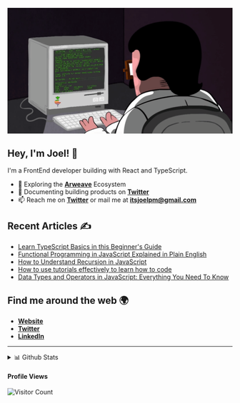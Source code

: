 ![gif](programming.gif)

## **Hey, I'm Joel!** 👋

I'm a FrontEnd developer building with React and TypeScript.

- 🌱 Exploring the [**Arweave**](https://arweave.org/) Ecosystem
- 📝 Documenting building products on [**Twitter**](https://twitter.com/codingknite)
- 📫 Reach me on [**Twitter**](https://twitter.com/codingknite) or mail me at **itsjoelpm@gmail.com**

## Recent Articles ✍️

- [Learn TypeScript Basics in this Beginner's Guide](https://www.freecodecamp.org/news/learn-typescript-basics/)
- [Functional Programming in JavaScript Explained in Plain English](https://www.freecodecamp.org/news/functional-programming-in-javascript-explained-in-plain-english/)
- [How to Understand Recursion in JavaScript](https://www.freecodecamp.org/news/understanding-recursion-in-javascript/)
- [How to use tutorials effectively to learn how to code](https://dev.to/codingknite/how-to-use-tutorials-to-learn-code-effectively-377f)
- [Data Types and Operators in JavaScript: Everything You Need To Know](https://dev.to/codingknite/data-types-and-operators-in-javascript-everything-you-need-to-know-ah1)

## Find me around the web 🌍

- [**Website**](https://codingknite.com)
- [**Twitter**](https://twitter.com/codingknite)
- [**LinkedIn**](https://www.linkedin.com/in/joelmugalu)

********

  
<details>
  <summary>📊 Github Stats</summary>

  <p align="center"> <img src="https://github-readme-stats.vercel.app/api?username=codingknite&show_icons=true&theme=gotham" alt="Joel's Stats" /> 

</details>

  #### Profile Views
  
![Visitor Count](https://profile-counter.glitch.me/{codingknite}/count.svg) 

